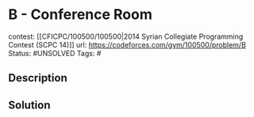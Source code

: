 # B - Conference Room

contest: [[CFICPC/100500/100500|2014 Syrian Collegiate Programming Contest (SCPC 14)]]
url: https://codeforces.com/gym/100500/problem/B
Status: #UNSOLVED
Tags: #

## Description

## Solution


